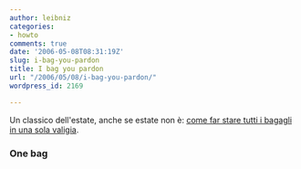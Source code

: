 ```yaml
---
author: leibniz
categories:
- howto
comments: true
date: '2006-05-08T08:31:19Z'
slug: i-bag-you-pardon
title: I bag you pardon
url: "/2006/05/08/i-bag-you-pardon/"
wordpress_id: 2169

---
```

Un classico dell'estate, anche se estate non è: [come far stare tutti i bagagli in una sola valigia](https://www.onebag.com/home.html).


### One bag
